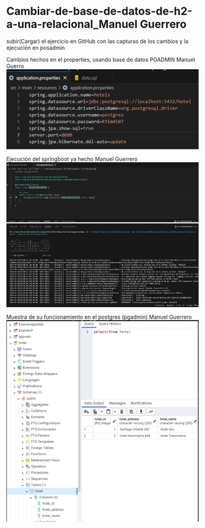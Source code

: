 # Cambiar-de-base-de-datos-de-h2-a-una-relacional_Manuel Guerrero 
subir(Cargar) el ejercicio en GitHub con las capturas de los cambios y la ejecución en posadmin

Cambios hechos  en el properties, usando base de datos PGADMIN Manuel Guerro
![Captura de pantalla (2292)](https://github.com/Guerrero2403/hotels_Manuel_Guerrero/blob/main/captura%201.png)

Ejecución del springboot ya hecho Manuel Guerrero
![Captura de pantalla (2295)](https://github.com/Guerrero2403/hotels_Manuel_Guerrero/blob/main/captura%202.png)
![Captura de pantalla (2295)](https://github.com/Guerrero2403/hotels_Manuel_Guerrero/blob/main/captura%203.png)

Muestra de su funcionamiento en el postgres (pgadmin) Manuel Guerrero
![Captura de pantalla (2296)](https://github.com/Guerrero2403/hotels_Manuel_Guerrero/blob/main/captura%204.png)
